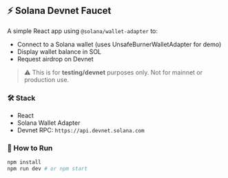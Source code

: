 ## ⚡ Solana Devnet Faucet

A simple React app using `@solana/wallet-adapter` to:

- Connect to a Solana wallet (uses UnsafeBurnerWalletAdapter for demo)
- Display wallet balance in SOL
- Request airdrop on Devnet

> ⚠️ This is for **testing/devnet** purposes only. Not for mainnet or production use.

### 🛠️ Stack

- React
- Solana Wallet Adapter
- Devnet RPC: `https://api.devnet.solana.com`

### 🚀 How to Run

```bash
npm install
npm run dev # or npm start
